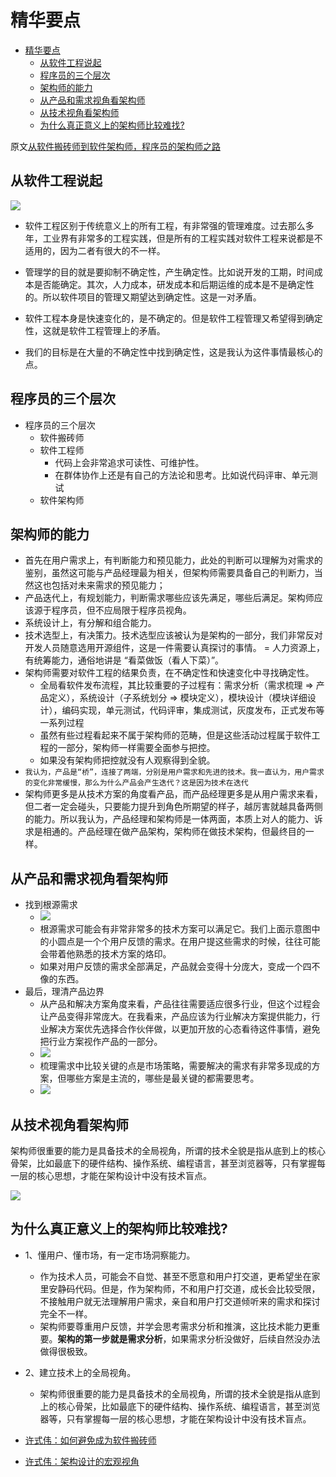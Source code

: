 # 精华要点
- [精华要点](#%E7%B2%BE%E5%8D%8E%E8%A6%81%E7%82%B9)
  - [从软件工程说起](#%E4%BB%8E%E8%BD%AF%E4%BB%B6%E5%B7%A5%E7%A8%8B%E8%AF%B4%E8%B5%B7)
  - [程序员的三个层次](#%E7%A8%8B%E5%BA%8F%E5%91%98%E7%9A%84%E4%B8%89%E4%B8%AA%E5%B1%82%E6%AC%A1)
  - [架构师的能力](#%E6%9E%B6%E6%9E%84%E5%B8%88%E7%9A%84%E8%83%BD%E5%8A%9B)
  - [从产品和需求视角看架构师](#%E4%BB%8E%E4%BA%A7%E5%93%81%E5%92%8C%E9%9C%80%E6%B1%82%E8%A7%86%E8%A7%92%E7%9C%8B%E6%9E%B6%E6%9E%84%E5%B8%88)
  - [从技术视角看架构师](#%E4%BB%8E%E6%8A%80%E6%9C%AF%E8%A7%86%E8%A7%92%E7%9C%8B%E6%9E%B6%E6%9E%84%E5%B8%88)
  - [为什么真正意义上的架构师比较难找?](#%E4%B8%BA%E4%BB%80%E4%B9%88%E7%9C%9F%E6%AD%A3%E6%84%8F%E4%B9%89%E4%B8%8A%E7%9A%84%E6%9E%B6%E6%9E%84%E5%B8%88%E6%AF%94%E8%BE%83%E9%9A%BE%E6%89%BE)

原文[从软件搬砖师到软件架构师，程序员的架构师之路](https://mp.weixin.qq.com/s/9rc-AShhvv93nm0G759dIA)
## 从软件工程说起  
![](https://mmbiz.qpic.cn/mmbiz_png/YriaiaJPb26VMHiaguziaiceuJ2ltgnKWzMnDAgTDJJyWNHtibU1D0mmCjSGCjvEJwAMunibYfP57zuHJ7pTbhoqfRKwg/640?wx_fmt=png&tp=webp&wxfrom=5&wx_lazy=1&wx_co=1)

- 软件工程区别于传统意义上的所有工程，有非常强的管理难度。过去那么多年，工业界有非常多的工程实践，但是所有的工程实践对软件工程来说都是不适用的，因为二者有很大的不一样。

- 管理学的目的就是要抑制不确定性，产生确定性。比如说开发的工期，时间成本是否能确定。其次，人力成本，研发成本和后期运维的成本是不是确定性的。所以软件项目的管理又期望达到确定性。这是一对矛盾。

- 软件工程本身是快速变化的，是不确定的。但是软件工程管理又希望得到确定性，这就是软件工程管理上的矛盾。
- 我们的目标是在大量的不确定性中找到确定性，这是我认为这件事情最核心的点。
## 程序员的三个层次
- 程序员的三个层次
    + 软件搬砖师
    + 软件工程师
        * 代码上会非常追求可读性、可维护性。
        * 在群体协作上还是有自己的方法论和思考。比如说代码评审、单元测试
    + 软件架构师
## 架构师的能力
- 首先在用户需求上，有判断能力和预见能力，此处的判断可以理解为对需求的鉴别，虽然这可能与产品经理最为相关，但架构师需要具备自己的判断力，当然这也包括对未来需求的预见能力；
- 产品迭代上，有规划能力，判断需求哪些应该先满足，哪些后满足。架构师应该源于程序员，但不应局限于程序员视角。
- 系统设计上，有分解和组合能力。
- 技术选型上，有决策力。技术选型应该被认为是架构的一部分，我们非常反对开发人员随意选用开源组件，这是一件需要认真探讨的事情。
= 人力资源上，有统筹能力，通俗地讲是 “看菜做饭（看人下菜）”。
- 架构师需要对软件工程的结果负责，在不确定性和快速变化中寻找确定性。
    + 全局看软件发布流程，其比较重要的子过程有：需求分析（需求梳理 => 产品定义），系统设计（子系统划分 => 模块定义），模块设计（模块详细设计），编码实现，单元测试，代码评审，集成测试，灰度发布，正式发布等一系列过程
    + 虽然有些过程看起来不属于架构师的范畴，但是这些活动过程属于软件工程的一部分，架构师一样需要全面参与把控。
    + 如果没有架构师把控就没有人观察得到全貌。
- `我认为，产品是“桥”，连接了两端，分别是用户需求和先进的技术。我一直认为，用户需求的变化非常缓慢，那么为什么产品会产生迭代？这是因为技术在迭代`
- 架构师更多是从技术方案的角度看产品，而产品经理更多是从用户需求来看，但二者一定会碰头，只要能力提升到角色所期望的样子，越厉害就越具备两侧的能力。所以我认为，产品经理和架构师是一体两面，本质上对人的能力、诉求是相通的。产品经理在做产品架构，架构师在做技术架构，但最终目的一样。

## 从产品和需求视角看架构师
- 找到根源需求
    + ![](https://mmbiz.qpic.cn/mmbiz_png/YriaiaJPb26VMHiaguziaiceuJ2ltgnKWzMnDGWA0ZOjHanicsHhibQS8VupwqbDEmCKibG1890q9HsibU4QbVgaNINHgcw/640?wx_fmt=png&tp=webp&wxfrom=5&wx_lazy=1&wx_co=1)
    + 根源需求可能会有非常非常多的技术方案可以满足它。我们上面示意图中的小圆点是一个个用户反馈的需求。在用户提这些需求的时候，往往可能会带着他熟悉的技术方案的烙印。
    + 如果对用户反馈的需求全部满足，产品就会变得十分庞大，变成一个四不像的东西。
- 最后，理清产品边界
    + 从产品和解决方案角度来看，产品往往需要适应很多行业，但这个过程会让产品变得非常庞大。在我看来，产品应该为行业解决方案提供能力，行业解决方案优先选择合作伙伴做，以更加开放的心态看待这件事情，避免把行业方案视作产品的一部分。
    + ![](https://mmbiz.qpic.cn/mmbiz_png/YriaiaJPb26VMHiaguziaiceuJ2ltgnKWzMnDHibHGdbeqFWhhNDM40teVEYtDibvBZreoCllzpOytZ3DTUc5rQ0PhjicA/640?wx_fmt=png&tp=webp&wxfrom=5&wx_lazy=1&wx_co=1)
    + 梳理需求中比较关键的点是市场策略，需要解决的需求有非常多现成的方案，但哪些方案是主流的，哪些是最关键的都需要思考。
    + ![](https://mmbiz.qpic.cn/mmbiz_png/YriaiaJPb26VMHiaguziaiceuJ2ltgnKWzMnDttibql0icFejWJMD4pAtUKfiaIHuBBklEEnxl52eYAtydGRnjE1Huhojw/640?wx_fmt=png&tp=webp&wxfrom=5&wx_lazy=1&wx_co=1)

##  从技术视角看架构师
架构师很重要的能力是具备技术的全局视角，所谓的技术全貌是指从底到上的核心骨架，比如最底下的硬件结构、操作系统、编程语言，甚至浏览器等，只有掌握每一层的核心思想，才能在架构设计中没有技术盲点。

![](https://mmbiz.qpic.cn/mmbiz_jpg/YriaiaJPb26VMHiaguziaiceuJ2ltgnKWzMnDM7CUcjoK1y2zaXf6iaJNib7icSkZGbBN4UfJbbibt9OQFiaiaTu6IzD0dWWQ/640?wx_fmt=jpeg&tp=webp&wxfrom=5&wx_lazy=1&wx_co=1)

## 为什么真正意义上的架构师比较难找?
- 1、懂用户、懂市场，有一定市场洞察能力。
    + 作为技术人员，可能会不自觉、甚至不愿意和用户打交道，更希望坐在家里安静码代码。但是，作为架构师，不和用户打交道，成长会比较受限，不接触用户就无法理解用户需求，亲自和用户打交道倾听来的需求和探讨完全不一样。
    + 架构师要尊重用户反馈，并学会思考需求分析和推演，这比技术能力更重要。**架构的第一步就是需求分析**，如果需求分析没做好，后续自然没办法做得很极致。
- 2、建立技术上的全局视角。
    + 架构师很重要的能力是具备技术的全局视角，所谓的技术全貌是指从底到上的核心骨架，比如最底下的硬件结构、操作系统、编程语言，甚至浏览器等，只有掌握每一层的核心思想，才能在架构设计中没有技术盲点。


- [许式伟：如何避免成为软件搬砖师](http://www.sohu.com/a/307353006_181657)
- [许式伟：架构设计的宏观视角](https://www.infoq.cn/article/7rSTStQ7UsorO-Lymvgs)